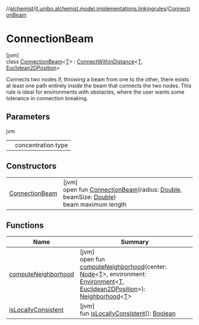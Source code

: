 //[alchemist](../../../index.md)/[it.unibo.alchemist.model.implementations.linkingrules](../index.md)/[ConnectionBeam](index.md)

# ConnectionBeam

[jvm]\
class [ConnectionBeam](index.md)<[T](index.md)> : [ConnectWithinDistance](../-connect-within-distance/index.md)<[T](index.md), [Euclidean2DPosition](../../it.unibo.alchemist.model.implementations.positions/-euclidean2-d-position/index.md)> 

Connects two nodes if, throwing a beam from one to the other, there exists at least one path entirely inside the beam that connects the two nodes. This rule is ideal for environments with obstacles, where the user wants some tolerance in connection breaking.

## Parameters

jvm

| | |
|---|---|
| <T> | concentration type |

## Constructors

| | |
|---|---|
| [ConnectionBeam](-connection-beam.md) | [jvm]<br>open fun [ConnectionBeam](-connection-beam.md)(radius: [Double](https://kotlinlang.org/api/latest/jvm/stdlib/kotlin/-double/index.html), beamSize: [Double](https://kotlinlang.org/api/latest/jvm/stdlib/kotlin/-double/index.html))<br>beam maximum length |

## Functions

| Name | Summary |
|---|---|
| [computeNeighborhood](compute-neighborhood.md) | [jvm]<br>open fun [computeNeighborhood](compute-neighborhood.md)(center: [Node](../../it.unibo.alchemist.model.interfaces/-node/index.md)<[T](index.md)>, environment: [Environment](../../it.unibo.alchemist.model.interfaces/-environment/index.md)<[T](index.md), [Euclidean2DPosition](../../it.unibo.alchemist.model.implementations.positions/-euclidean2-d-position/index.md)>): [Neighborhood](../../it.unibo.alchemist.model.interfaces/-neighborhood/index.md)<[T](index.md)> |
| [isLocallyConsistent](../-abstract-locally-consistent-linking-rule/is-locally-consistent.md) | [jvm]<br>fun [isLocallyConsistent](../-abstract-locally-consistent-linking-rule/is-locally-consistent.md)(): [Boolean](https://kotlinlang.org/api/latest/jvm/stdlib/kotlin/-boolean/index.html) |
